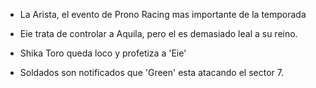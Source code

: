 - La Arista, el evento de Prono Racing mas importante de la temporada

- Eie trata de controlar a Aquila, pero el es demasiado leal a su reino.

- Shika Toro queda loco y profetiza a 'Eie'

- Soldados son notificados que 'Green' esta atacando el sector 7.

